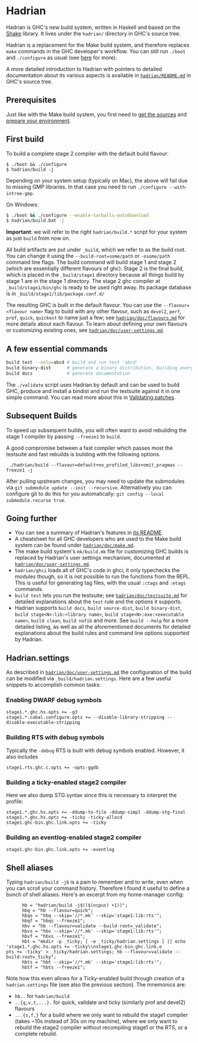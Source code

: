 # Hadrian

Hadrian is GHC's new build system, written in Haskell and based on the [Shake](http://hackage.haskell.org/package/shake) library. It lives under the `hadrian/` directory in GHC's source tree.

Hadrian is a replacement for the Make build system, and therefore replaces `make` commands in the GHC developer's workflow. You can still run `./boot` and `./configure` as usual (see [here](https://gitlab.haskell.org/ghc/ghc/wikis/building/using) for more).

A more detailed introduction to Hadrian with pointers to detailed documentation about its various aspects is available in [`hadrian/README.md`](https://gitlab.haskell.org/ghc/ghc/blob/master/hadrian/README.md) in GHC's source tree.

## Prerequisites

Just like with the Make build system, you first need to [get the sources](https://gitlab.haskell.org/ghc/ghc/wikis/building/getting-the-sources) and [prepare your environment](https://gitlab.haskell.org/ghc/ghc/wikis/building/preparation).

## First build

To build a complete stage 2 compiler with the default build flavour:

```
$ ./boot && ./configure
$ hadrian/build -j
```

Depending on your system setup (typically on Mac), the above will fail due to missing GMP libraries. In that case you need to run `./configure --with-intree-gmp`.

On Windows:

``` sh
$ ./boot && ./configure --enable-tarballs-autodownload
$ hadrian/build.bat -j
```

**Important**: we will refer to the right `hadrian/build.*` script for your system as just `build` from now on.

All build artifacts are put under `_build`, which we refer to as the build root. You can change it using the `--build-root=some/path` or `-osome/path` command line flags. The build command will build stage 1 and stage 2 (which are essentially different flavours of ghc). Stage 2 is the final build, which is placed in the `_build/stage1` directory because all things build by stage 1 are in the stage 1 directory. The stage 2 ghc compiler at `_build/stage1/bin/ghc` is ready to be used right away. Its package database is in `_build/stage1/lib/package.conf.d/`

The resulting GHC is built in the default flavour. You can use the `--flavour=<flavour name>` flag to build with any other flavour, such as `devel2`, `perf`, `prof`, `quick`, `quickest` to name just a few; see [`hadrian/doc/flavours.md`](https://gitlab.haskell.org/ghc/ghc/blob/master/hadrian/doc/flavours.md) for more details about each flavour. To learn about defining your own flavours or customizing existing ones, see [`hadrian/doc/user-settings.md`](https://gitlab.haskell.org/ghc/ghc/blob/master/hadrian/doc/user-settings.md).

## A few essential commands

``` sh
build test --only=abcd # build and run test 'abcd'
build binary-dist      # generate a binary distribution, building everything required
build docs             # generate documentation
```

The `./validate` script uses Hadrian by default and can be used to build GHC, produce and install a bindist and run the testsuite against it in one simple command. You can read more about this in [Validating patches](https://gitlab.haskell.org/ghc/ghc/-/wikis/testing-patches).

## Subsequent Builds

To speed up subsequent builds, you will often want to avoid rebuilding the stage 1 compiler by passing `--freeze1` to `build`.

A good compromise between a fast compiler which passes most the testsuite and fast rebuilds is building with the following options.

```
 ./hadrian/build --flavour=default+no_profiled_libs+omit_pragmas --freeze1 -j
```

After pulling upstream changes, you may need to update the submodules via `git submodule update --init --recursive`. Alternatively you can configure git to do this for you automatically: `git config --local submodule.recurse true`.

## Going further

- You can see a summary of Hadrian's features in [its README](https://gitlab.haskell.org/ghc/ghc/blob/master/hadrian/README.md).
- A cheatsheet for all GHC developers who are used to the Make build system can be found under [`hadrian/doc/make.md`](https://gitlab.haskell.org/ghc/ghc/blob/master/hadrian/doc/make.md).
- The make build system's `mk/build.mk` file for customizing GHC builds is replaced by Hadrian's user settings mechanism, documented at [`hadrian/doc/user-settings.md`](https://gitlab.haskell.org/ghc/ghc/blob/master/hadrian/doc/user-settings.md).
- `hadrian/ghci` loads all of GHC's code in ghci; it only typechecks the modules though, so it is not possible to run the functions from the REPL. This is useful for generating tag files, with the usual `:ctags` and `:etags` commands.
- `build test` lets you run the testsuite; see [`hadrian/doc/testsuite.md`](https://gitlab.haskell.org/ghc/ghc/blob/master/hadrian/doc/testsuite.md) for detailed explanations about the `test` rule and the options it supports.
- Hadrian supports `build docs`, `build source-dist`, `build binary-dist`, `build stage<N>:lib:<library name>`, `build stage<N>:exe:<executable name>`, `build clean`, `build nofib` and more. See `build --help` for a more detailed listing, as well as all the aforementioned documents for detailed explanations about the build rules and command line options supported by Hadrian.

## Hadrian.settings

As described in [`hadrian/doc/user-settings.md`](https://gitlab.haskell.org/ghc/ghc/blob/master/hadrian/doc/user-settings.md) the configuration of the build can be modified via `_build/hadrian.settings`. Here are a few useful snippets to accomplish common tasks:

### Enabling DWARF debug symbols

```
stage1.*.ghc.hs.opts += -g3
stage1.*.cabal.configure.opts += --disable-library-stripping --disable-executable-stripping
```

### Building RTS with debug symbols

Typically the `-debug` RTS is built with debug symbols enabled. However, it also includes 
```
stage1.rts.ghc.c.opts += -optc-ggdb
```

### Building a ticky-enabled stage2 compiler

Here we also dump STG syntax since this is necessary to interpret the profile:
```
stage1.*.ghc.hs.opts += -ddump-to-file -ddump-simpl -ddump-stg-final
stage1.*.ghc.hs.opts += -ticky -ticky-allocd
stage1.ghc-bin.ghc.link.opts += -ticky
```

### Building an eventlog-enabled stage2 compiler
```
stage1.ghc-bin.ghc.link.opts += -eventlog
```

## Shell aliases

Typing `hadrian/build -j8` is a pain to remember and to write, even when you can scroll your command history. Therefore I found it useful to define a bunch of shell aliases. Here's an excerpt from my home-manager config:

```
      hb = "hadrian/build -j$(($(ncpus) +1))";
      hbq = "hb --flavour=quick";
      hbqs = "hbq --skip='//*.mk' --skip='stage1:lib:rts'";
      hbqf = "hbqs --freeze1";
      hbv = "hb --flavour=validate --build-root=_validate";
      hbvs = "hbv --skip='//*.mk' --skip='stage1:lib:rts'";
      hbvf = "hbvs --freeze1";
      hbt = "mkdir -p _ticky; [ -e _ticky/hadrian.settings ] || echo 'stage1.*.ghc.hs.opts += -ticky\\nstage1.ghc-bin.ghc.link.o
pts += -ticky' > _ticky/hadrian.settings; hb --flavour=validate --build-root=_ticky";
      hbts = "hbt --skip='//*.mk' --skip='stage1:lib:rts'";
      hbtf = "hbts --freeze1";
```

Note how this even allows for a Ticky-enabled build through creation of a `hadrian.settings` file (see also the previous section). The mnemonics are:

- `hb..` for `hadrian/build`
- `..{q,v,t,...}.` for quick, validate and ticky (similarly prof and devel2) flavours
- `...{s,f,}` for a build where we only want to rebuild the stage1 compiler (takes ~10s instead of 30s on my machine), where we only want to rebuild the stage2 compiler without recompiling stage1 or the RTS, or a complete rebuild.